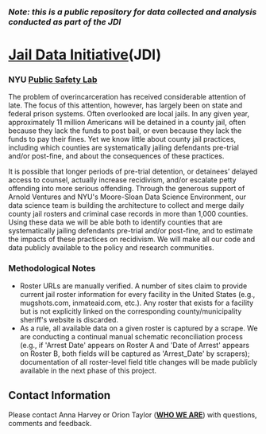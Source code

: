 ### <b><i>Note: this is a public repository for data collected and analysis conducted as part of the JDI</i></b>

# <a href="https://publicsafetylab.org/jail-data-initiative"><b>Jail Data Initiative</b></a>(JDI)
### NYU <a href="https://publicsafetylab.org/"><b>Public Safety Lab</b></a>

The problem of overincarceration has received considerable attention of late. The focus of this attention, however, has largely been on state and federal prison systems. Often overlooked are local jails. In any given year, approximately 11 million Americans will be detained in a county jail, often because they lack the funds to post bail, or even because they lack the funds to pay their fines. Yet we know little about county jail practices, including which counties are systematically jailing defendants pre-trial and/or post-fine, and about the consequences of these practices. 

It is possible that longer periods of pre-trial detention, or detainees’ delayed access to counsel, actually increase recidivism, and/or escalate petty offending into more serious offending. Through the generous support of Arnold Ventures and NYU's Moore-Sloan Data Science Environment, our data science team is building the architecture to collect and merge daily county jail rosters and criminal case records in more than 1,000 counties. Using these data we will be able both to identify counties that are systematically jailing defendants pre-trial and/or post-fine, and to estimate the impacts of these practices on recidivism. We will make all our code and data publicly available to the policy and research communities.

### Methodological Notes

<ul>
  <li>Roster URLs are manually verified. A number of sites claim to provide current jail roster information for every facility in the United States (e.g., mugshots.com, inmateaid.com, etc.). Any roster that exists for a facility but is not explicitly linked on the corresponding county/municipality sheriff's website is discarded.
  </li>
  <li>As a rule, all available data on a given roster is captured by a scrape. We are conducting a continual manual schematic reconciliation process (e.g., if 'Arrest Date' appears on Roster A and 'Date of Arrest' appears on Roster B, both fields will be captured as 'Arrest_Date' by scrapers); documentation of all roster-level field title changes will be made publicly available in the next phase of this project.
  </li>
</ul>

## Contact Information

Please contact Anna Harvey or Orion Taylor (<a href="https://publicsafetylab.org/who-we-are"><b>WHO WE ARE</b></a>) with questions, comments and feedback.
